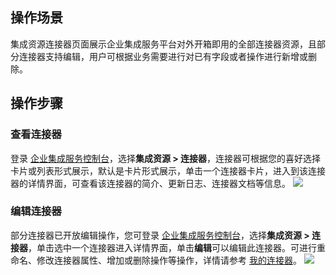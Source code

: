 

##  操作场景
集成资源连接器页面展示企业集成服务平台对外开箱即用的全部连接器资源，且部分连接器支持编辑，用户可根据业务需要进行对已有字段或者操作进行新增或删除。

## 操作步骤
### 查看连接器  
登录 [企业集成服务控制台](https://console.cloud.tencent.com/eis)，选择**集成资源 > 连接器**，连接器可根据您的喜好选择卡片或列表形式展示，默认是卡片形式展示，单击一个连接器卡片，进入到该连接器的详情界面，可查看该连接器的简介、更新日志、连接器文档等信息。
![](https://qcloudimg.tencent-cloud.cn/raw/0a9893823f878a21cd7a59e6fecc97ea.png)

### 编辑连接器  
部分连接器已开放编辑操作，您可登录 [企业集成服务控制台](https://console.cloud.tencent.com/eis)，选择**集成资源 > 连接器**，单击选中一个连接器进入详情界面，单击**编辑**可以编辑此连接器。可进行重命名、修改连接器属性、增加或删除操作等操作，详情请参考 [我的连接器](https://cloud.tencent.com/document/product/1270/62271)。
![](https://qcloudimg.tencent-cloud.cn/raw/4d04adc740b60a69ede69bf1603bc358.png)

